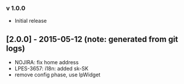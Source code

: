 ### v 1.0.0
* Initial release
## [2.0.0] - 2015-05-12 (note: generated from git logs)

 - NOJIRA: fix home address
 - LPES-3657: i18n: added sk-SK
 - remove config phase, use lpWidget
